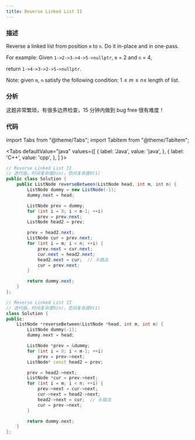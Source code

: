 ```yaml
---
title: Reverse Linked List II
---
```


### 描述

Reverse a linked list from position `m` to `n`. Do it in-place and in one-pass.

For example:
Given `1->2->3->4->5->nullptr`, `m` = 2 and `n` = 4,

return `1->4->3->2->5->nullptr`.

Note: given `m`, `n` satisfy the following condition: $1 \leq m \leq  n \leq$ length of list.

### 分析

这题非常繁琐，有很多边界检查，15 分钟内做到 bug free 很有难度！

### 代码

import Tabs from "@theme/Tabs";
import TabItem from "@theme/TabItem";

<Tabs
defaultValue="java"
values={[
{ label: 'Java', value: 'java', },
{ label: 'C++', value: 'cpp', },
]
}>
<TabItem value="java">

```java
// Reverse Linked List II
// 迭代版，时间复杂度O(n)，空间复杂度O(1)
public class Solution {
    public ListNode reverseBetween(ListNode head, int m, int n) {
        ListNode dummy = new ListNode(-1);
        dummy.next = head;

        ListNode prev = dummy;
        for (int i = 0; i < m-1; ++i)
            prev = prev.next;
        ListNode head2 = prev;

        prev = head2.next;
        ListNode cur = prev.next;
        for (int i = m; i < n; ++i) {
            prev.next = cur.next;
            cur.next = head2.next;
            head2.next = cur;  // 头插法
            cur = prev.next;
        }

        return dummy.next;
    }
};
```

</TabItem>
<TabItem value="cpp">

```cpp
// Reverse Linked List II
// 迭代版，时间复杂度O(n)，空间复杂度O(1)
class Solution {
public:
    ListNode *reverseBetween(ListNode *head, int m, int n) {
        ListNode dummy(-1);
        dummy.next = head;

        ListNode *prev = &dummy;
        for (int i = 0; i < m-1; ++i)
            prev = prev->next;
        ListNode* const head2 = prev;

        prev = head2->next;
        ListNode *cur = prev->next;
        for (int i = m; i < n; ++i) {
            prev->next = cur->next;
            cur->next = head2->next;
            head2->next = cur;  // 头插法
            cur = prev->next;
        }

        return dummy.next;
    }
};
```

</TabItem>
</Tabs>
